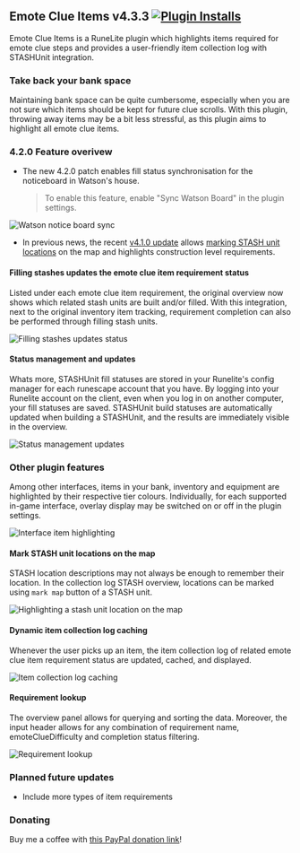 ## Emote Clue Items v4.3.3 [![Plugin Installs](http://img.shields.io/endpoint?url=https://api.runelite.net/pluginhub/shields/installs/plugin/emote-clue-items&label=Active%20installs)](https://runelite.net/plugin-hub/Lars%20van%20Soest)

Emote Clue Items is a RuneLite plugin which highlights items required for emote clue steps and provides a user-friendly
item collection log with STASHUnit integration.

### Take back your bank space

Maintaining bank space can be quite cumbersome, especially when you are not sure which items should be kept for future
clue scrolls. With this plugin, throwing away items may be a bit less stressful, as this plugin aims to highlight all
emote clue items.

### 4.2.0 Feature overivew
- The new 4.2.0 patch enables fill status synchronisation for the noticeboard in Watson's house. 
  > To enable this feature, enable "Sync Watson Board" in the plugin settings.

![Watson notice board sync](/readme/watson-sync.gif)

- In previous news, the recent [v4.1.0 update](https://github.com/larsvansoest/emote-clue-items/releases/tag/v4.1.0) allows [marking STASH unit locations](#mark-stash-unit-locations-on-the-map) on the map and highlights construction level requirements.


#### Filling stashes updates the emote clue item requirement status

Listed under each emote clue item requirement, the original overview now shows which related stash units are built
and/or filled. With this integration, next to the original inventory item tracking, requirement completion can also be
performed through filling stash units.

![Filling stashes updates status](/readme/filling-stashes-updates-status.gif)

#### Status management and updates

Whats more, STASHUnit fill statuses are stored in your Runelite's config manager for each runescape account that you
have. By logging into your Runelite account on the client, even when you log in on another computer, your fill statuses
are saved. STASHUnit build statuses are automatically updated when building a STASHUnit, and the results are immediately
visible in the overview.

![Status management updates](/readme/status-management-updates.gif)

### Other plugin features

Among other interfaces, items in your bank, inventory and equipment are highlighted by their respective tier colours.
Individually, for each supported in-game interface, overlay display may be switched on or off in the plugin settings.

![Interface item highlighting](/readme/interface-item-highlighting.gif)

#### Mark STASH unit locations on the map
STASH location descriptions may not always be enough to remember their location. In the collection log STASH overview, locations can be marked using `mark map` button of a STASH unit.

![Highlighting a stash unit location on the map](/readme/highlighting-a-stash-unit-location-on-the-map.gif)

#### Dynamic item collection log caching

Whenever the user picks up an item, the item collection log of related emote clue item requirement status are updated,
cached, and displayed.

![Item collection log caching](/readme/item-collection-log-caching.gif)

#### Requirement lookup

The overview panel allows for querying and sorting the data. Moreover, the input header allows for any combination of
requirement name, emoteClueDifficulty and completion status filtering.

![Requirement lookup](/readme/requirement-lookup.gif)

### Planned future updates
- Include more types of item requirements

### Donating
Buy me a coffee with [this PayPal donation link](https://www.paypal.com/donate/?hosted_button_id=72AFNGL28LFEN)!
